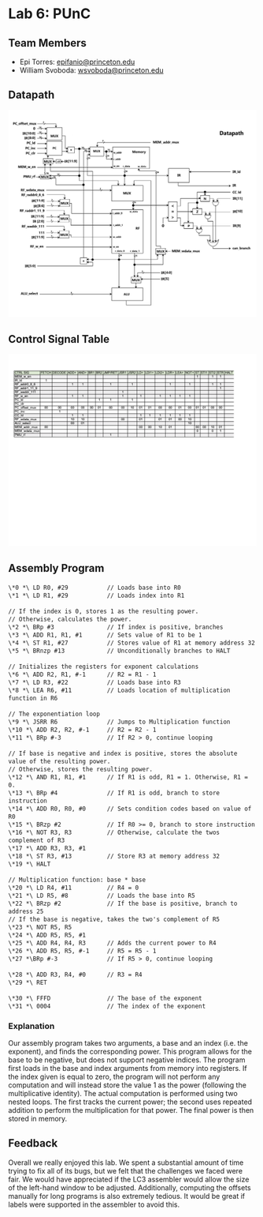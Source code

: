 # Lab 6: PUnC

## Team Members

* Epi Torres: [epifanio@princeton.edu](mailto:epifanio@princeton.edu)
* William Svoboda: [wsvoboda@princeton.edu](mailto:wsvoboda@princeton.edu)

## Datapath

![datapath](datapath2.png)

## Control Signal Table

![control_signal_table](control_signal_table2.png)

## Assembly Program

```
\*0 *\ LD R0, #29           // Loads base into R0
\*1 *\ LD R1, #29           // Loads index into R1

// If the index is 0, stores 1 as the resulting power.
// Otherwise, calculates the power.
\*2 *\ BRp #3               // If index is positive, branches
\*3 *\ ADD R1, R1, #1       // Sets value of R1 to be 1
\*4 *\ ST R1, #27           // Stores value of R1 at memory address 32
\*5 *\ BRnzp #13            // Unconditionally branches to HALT

// Initializes the registers for exponent calculations
\*6 *\ ADD R2, R1, #-1      // R2 = R1 - 1
\*7 *\ LD R3, #22           // Loads base into R3
\*8 *\ LEA R6, #11          // Loads location of multiplication function in R6

// The exponentiation loop
\*9 *\ JSRR R6              // Jumps to Multiplication function
\*10 *\ ADD R2, R2, #-1     // R2 = R2 - 1
\*11 *\ BRp #-3             // If R2 > 0, continue looping

// If base is negative and index is positive, stores the absolute value of the resulting power.
// Otherwise, stores the resulting power.
\*12 *\ AND R1, R1, #1      // If R1 is odd, R1 = 1. Otherwise, R1 = 0.
\*13 *\ BRp #4              // If R1 is odd, branch to store instruction
\*14 *\ ADD R0, R0, #0      // Sets condition codes based on value of R0
\*15 *\ BRzp #2             // If R0 >= 0, branch to store instruction 
\*16 *\ NOT R3, R3          // Otherwise, calculate the twos complement of R3
\*17 *\ ADD R3, R3, #1
\*18 *\ ST R3, #13          // Store R3 at memory address 32
\*19 *\ HALT

// Multiplication function: base * base
\*20 *\ LD R4, #11          // R4 = 0
\*21 *\ LD R5, #8           // Loads the base into R5
\*22 *\ BRzp #2             // If the base is positive, branch to address 25
// If the base is negative, takes the two's complement of R5
\*23 *\ NOT R5, R5          
\*24 *\ ADD R5, R5, #1
\*25 *\ ADD R4, R4, R3      // Adds the current power to R4
\*26 *\ ADD R5, R5, #-1     // R5 = R5 - 1
\*27 *\BRp #-3              // If R5 > 0, continue looping

\*28 *\ ADD R3, R4, #0      // R3 = R4
\*29 *\ RET

\*30 *\ FFFD                // The base of the exponent
\*31 *\ 0004                // The index of the exponent
```

### Explanation

Our assembly program takes two arguments, a base and an index (i.e. the exponent), and finds the corresponding 
power. This program allows for the base to be negative, but does not support negative 
indices. The program first loads in the base and index arguments from memory into registers. 
If the index given is equal to zero, the program will not perform any computation and will instead 
store the value 1 as the power (following the multiplicative identity). The actual computation is 
performed using two nested loops. The first tracks the current power; the second uses repeated addition to 
perform the multiplication for that power. The final power is then stored in memory.

## Feedback

Overall we really enjoyed this lab. We spent a substantial amount of time trying to fix all of its bugs, but we felt that the 
challenges we faced were fair. We would have appreciated if the LC3 assembler would allow the 
size of the left-hand window to be adjusted. Additionally, computing the offsets manually for long programs is also extremely 
tedious. It would be great if labels were supported in the assembler to avoid this.
